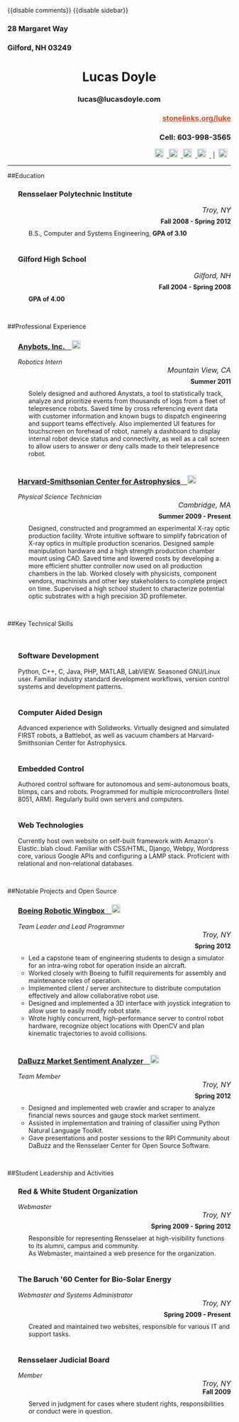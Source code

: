{{disable comments}}
{{disable sidebar}}

<style type="text/css">

  #page-body {
    width: 780px;
  }

  a {
    color: inherit;
  }

</style>

<div class="row-fluid">
  <div class="span4">
    <h3>28 Margaret Way</h3>
    <h3>Gilford, NH 03249</h3>
  </div>
  <div class="span4" style="text-align: center;">
    <h1>Lucas Doyle</h1>
    <h3>lucas@lucasdoyle.com</h3>
  </div>
  <div class="span4" style="text-align: right;">
    <h3><a style="color: #DD4814;" href="http://stonelinks.org/luke/index.html" target="_blank">stonelinks.org/luke</a></h3>
    <h3>Cell: 603-998-3565</h3>
    <a href="https://github.com/Stonelinks">
    <img style="width: 20px; height: 20px; padding-right: 8px;" src="http://stonelinks.org/static/img/resume/github.png">
    </a>
    <a href="https://twitter.com/#!/Stonelinks">
    <img style="width: 20px; height: 20px; padding-right: 8px;" src="http://stonelinks.org/static/img/resume/twitter.png">
    </a>
    <a href="http://www.linkedin.com/pub/lucas-doyle/25/550/169" >
    <img style="width: 20px; height: 20px; padding-right: 8px;" src="http://stonelinks.org/static/img/resume/linkedin.png">
    </a>
    <a href="https://www.facebook.com/stonelinks">
    <img style="width: 20px; height: 20px; padding-right: 8px;" src="http://stonelinks.org/static/img/resume/facebook.png">
    </a>
    &nbsp;|&nbsp;
    <a href="http://stonelinks.org/static/lucas_doyle_resume.pdf" title="Download this as a PDF">
    <img style="width: 20px; height: 20px; padding-right: 8px;" src="http://stonelinks.org/static/img/adobe-pdf-icon.gif">
    </a>
  </div>
</div>
<hr>

##Education

<ul style="list-style-type: none;">
  <li>
    <div class="row-fluid">
      <div class="span6">
        <h3>Rensselaer Polytechnic Institute</h3>
      </div>
      <div class="span3" style="text-align: right; font-size: 16px; height: 27px;">
        <em>Troy, NY</em>
      </div>
      <div class="span3" style="text-align: right; height: 27px;">
        <b>Fall 2008 - Spring 2012</b>
      </div>
    </div>
    <ul style="list-style-type: none;">
      <li>
        B.S., Computer and Systems Engineering, <b>GPA of 3.10</b>
      </li>
    </ul>
  </li>
  <br>
  <li>
    <div class="row-fluid">
      <div class="span4">
        <h3>Gilford High School</h3>
      </div>
      <div class="span5" style="text-align: right; font-size: 16px; height: 27px;">
        <em>Gilford, NH</em>
      </div>
      <div class="span3" style="text-align: right; height: 27px;">
        <b>Fall 2004 - Spring 2008</b>
      </div>
    </div>
    <ul style="list-style-type: none;">
      <li>
        <b>GPA of 4.00</b>
      </li>
    </ul>
  </li>
</ul>
<br>

##Professional Experience

<ul style="list-style-type: none;">
  <li>
    <div class="row-fluid">
      <div class="span4">
        <h3><a href="http://stonelinks.org/projects/anybots.html" target="_blank">Anybots, Inc. &nbsp;&nbsp; <img style="width: 20px; height: 20px;" src="http://stonelinks.org/static/img/resume/link.png"></a></h3>
        <em>Robotics Intern</em>
      </div>
      <div class="span5" style="text-align: right; font-size: 16px; height: 27px;">
        <em>Mountain View, CA</em>
      </div>
      <div class="span3" style="text-align: right; height: 27px;">
        <b>Summer 2011</b>
      </div>
    </div>
    <ul style="list-style-type: none;">
      <li>
        Solely designed and authored Anystats, a tool to statistically track, analyze and prioritize events from thousands of logs from a fleet of telepresence robots. Saved time by cross referencing event data with customer information and known bugs to dispatch engineering and support teams effectively. Also implemented UI features for touchscreen on forehead of robot, namely a dashboard to display internal robot device status and connectivity, as well as a call screen to allow users to answer or deny calls made to their telepresence robot.
      </li>
    </ul>
  </li>
  <br>
  <li>
    <div class="row-fluid">
      <div class="span7">
        <h3><a href="http://stonelinks.org/projects/harvard.html" target="_blank">Harvard-Smithsonian Center for Astrophysics &nbsp;&nbsp; <img style="width: 20px; height: 20px;" src="http://stonelinks.org/static/img/resume/link.png"></a></h3>
        <em>Physical Science Technician</em>
      </div>
      <div class="span2" style="text-align: right; font-size: 16px; height: 27px;">
        <em>Cambridge, MA</em>
      </div>
      <div class="span3" style="text-align: right; height: 27px;">
        <b>Summer 2009 - Present</b>
      </div>
    </div>
    <ul style="list-style-type: none;">
      <li>
        Designed, constructed and programmed an experimental X-ray optic production facility. Wrote intuitive software to simplify fabrication of X-ray optics in multiple production scenarios. Designed sample manipulation hardware and a high strength production chamber mount using CAD. Saved time and lowered costs by developing a more efficient shutter controller now used on all production chambers in the lab. Worked closely with physicists, component vendors, machinists and other key stakeholders to complete project on time. Supervised a high school student to characterize potential optic substrates with a high precision 3D profilemeter.
      </li>
    </ul>
  </li>
</ul>
<br>

##Key Technical Skills

<br>
<ul style="list-style-type: none;">
  <li>
    <div class="row-fluid">
      <div class="span3">
        <h3>Software Development</h3>
      </div>
      <div class="span8">
        Python, C++, C, Java, PHP, MATLAB, LabVIEW. Seasoned GNU/Linux user. Familiar industry standard development workflows, version control systems and development patterns. 
      </div>
    </div>
  </li>
  <br>
  <li>
    <div class="row-fluid">
      <div class="span3">
        <h3>Computer Aided Design</h3>
      </div>
      <div class="span8">
        Advanced experience with Solidworks. Virtually designed and simulated FIRST robots, a Battlebot, as well as vacuum chambers at Harvard-Smithsonian Center for Astrophysics.
      </div>
    </div>
  </li>
  <br>
  <li>
    <div class="row-fluid">
      <div class="span3">
        <h3>Embedded Control</h3>
      </div>
      <div class="span8">
        Authored control software for autonomous and semi-autonomous boats, blimps, cars and robots. Programmed for multiple microcontrollers (Intel 8051, ARM). Regularly build own servers and computers.
      </div>
    </div>
  </li>
  <br>
  <li>
    <div class="row-fluid">
      <div class="span3">
        <h3>Web Technologies</h3>
      </div>
      <div class="span8">
        Currently host own website on self-built framework with Amazon's Elastic..blah cloud. Familiar with CSS/HTML, Django, Webpy, Wordpress core, various Google APIs and configuring a LAMP stack. Proficient with relational and non-relational databases.
      </div>
    </div>
  </li>
</ul>
<br>

##Notable Projects and Open Source

<ul style="list-style-type: none;">
  <li>
    <div class="row-fluid">
      <div class="span5">
        <h3><a href="http://stonelinks.org/projects/wingbox.html" target="_blank">Boeing Robotic Wingbox &nbsp;&nbsp; <img style="width: 20px; height: 20px;" src="http://stonelinks.org/static/img/resume/link.png"></a></h3>
        <em>Team Leader and Lead Programmer</em>
      </div>
      <div class="span4" style="text-align: right; font-size: 16px; height: 27px;">
        <em>Troy, NY</em>
      </div>
      <div class="span3" style="text-align: right; height: 27px;">
        <b>Spring 2012</b>
      </div>
    </div>
    <ul>
      <li>
        Led a capstone team of engineering students to design a simulator for an intra-wing robot for operation inside an aircraft.
      </li>
      <li>
        Worked closely with Boeing to fulfill requirements for assembly and maintenance roles of operation.
      </li>
      <li>
        Implemented client / server architecture to distribute computation effectively and allow collaborative robot use.
      </li>
      <li>
        Designed and implemented a 3D interface with joystick integration to allow user to easily modify robot state.
      </li>
      <li>
        Wrote highly concurrent, high-performance server to control robot hardware, recognize object locations with OpenCV and plan kinematic trajectories to avoid collisions.
      </li>
    </ul>
  </li>
  <br>
  <li>
    <div class="row-fluid">
      <div class="span6">
        <h3><a href="http://stonelinks.org/projects/DaBuzz/index.html" target="_blank">DaBuzz Market Sentiment Analyzer &nbsp;&nbsp; <img style="width: 20px; height: 20px;" src="http://stonelinks.org/static/img/resume/link.png"></a></h3>
        <em>Team Member</em>
      </div>
      <div class="span3" style="text-align: right; font-size: 16px; height: 27px;">
        <em>Troy, NY</em>
      </div>
      <div class="span3" style="text-align: right; height: 27px;">
        <b>Spring 2012</b>
      </div>
    </div>
    <ul>
      <li>
        Designed and implemented web crawler and scraper to analyze financial news sources and gauge stock market sentiment.
      </li>
      <li>
        Assisted in implementation and training of classifier using Python Natural Language Toolkit.
      </li>
      <li>
        Gave presentations and poster sessions to the RPI Community about DaBuzz and the Rensselaer Center for Open Source Software.
      </li>
    </ul>
  </li>
</ul>
<br>

##Student Leadership and Activities

<ul style="list-style-type: none;">
  <li>
    <div class="row-fluid">
      <div class="span6">
        <h3>Red & White Student Organization</h3>
        <em>Webmaster</em>
      </div>
      <div class="span3" style="text-align: right; font-size: 16px; height: 27px;">
        <em>Troy, NY</em>
      </div>
      <div class="span3" style="text-align: right; height: 27px;">
        <b>Spring 2009 - Spring 2012</b>
      </div>
    </div>
    <ul style="list-style-type: none;">
      <li>
        Responsible for representing Rensselaer at high-visibility functions to its alumni, campus and community.<br>
        As Webmaster, maintained a web presence for the organization.
      </li>
    </ul>
  </li>
  <br>
  <li>
    <div class="row-fluid">
      <div class="span6">
        <h3>The Baruch '60 Center for Bio-Solar Energy</h3>
        <em>Webmaster and Systems Administrator</em>
      </div>
      <div class="span3" style="text-align: right; font-size: 16px; height: 27px;">
        <em>Troy, NY</em>
      </div>
      <div class="span3" style="text-align: right; height: 27px;">
        <b>Spring 2009 - Present</b>
      </div>
    </div>
    <ul style="list-style-type: none;">
      <li>
        Created and maintained two websites, responsible for various IT and support tasks.
      </li>
    </ul>
  </li>
  <br>
  <li>
    <div class="row-fluid">
      <div class="span6">
        <h3>Rensselaer Judicial Board</h3>
        <em>Member</em>
      </div>
      <div class="span3" style="text-align: right; font-size: 16px;">
        <em>Troy, NY</em>
      </div>
      <div class="span3" style="text-align: right; height: 27px;">
        <b>Fall 2009</b>
      </div>
    </div>
    <ul style="list-style-type: none;">
      <li>
        Served in judgment for cases where student rights, responsibilities or conduct were in question.
      </li>
    </ul>
  </li>
</ul>
<br>
